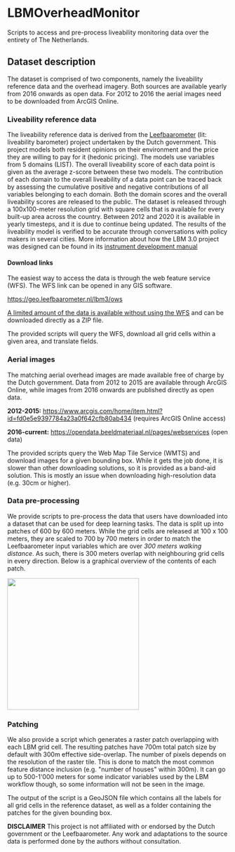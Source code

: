 # LBMOverheadMonitor
Scripts to access and pre-process liveability monitoring data over the entirety of The Netherlands.

## Dataset description
The dataset is comprised of two components, namely the liveability reference data and the overhead imagery. Both sources are available yearly from 2016 onwards as open data. For 2012 to 2016 the aerial images need to be downloaded from ArcGIS Online.

### Liveability reference data
The liveability reference data is derived from the [Leefbaarometer](https://www.leefbaarometer.nl/) (lit: liveability barometer) project undertaken by the Dutch government. This project models both resident opinions on their environment and the price they are willing to pay for it (hedonic pricing). The models use variables from 5 domains (LIST). The overall liveability score of each data point is given as the average z-score between these two models. The contribution of each domain to the overall liveability of a data point can be traced back by assessing the cumulative positive and negative contributions of all variables belonging to each domain. Both the domain scores and the overall liveability scores are released to the public. The dataset is released through a 100x100-meter resolution grid with square cells that is available for every built-up area across the country. Between 2012 and 2020 it is available in yearly timesteps, and it is due to continue being updated. The results of the liveability model is verified to be accurate through conversations with policy makers in several cities. More information about how the LBM 3.0 project was designed can be found in its [instrument development manual](https://www.leefbaarometer.nl/resources/LBM3Instrumentontwikkeling.pdf)

#### Download links
The easiest way to access the data is through the web feature service (WFS). The WFS link can be opened in any GIS software.

https://geo.leefbaarometer.nl/lbm3/ows


[A limited amount of the data is available without using the WFS](https://www.leefbaarometer.nl/page/Open%20data) and can be downloaded directly as a ZIP file.

The provided scripts will query the WFS, download all grid cells within a given area, and translate fields.

### Aerial images
The matching aerial overhead images are made available free of charge by the Dutch government. Data from 2012 to 2015 are available through ArcGIS Online, while images from 2016 onwards are published directly as open data.

**2012-2015:** https://www.arcgis.com/home/item.html?id=fd0e5e9397784a23a0f642cfb80ab434 (requires ArcGIS Online access)

**2016-current:** https://opendata.beeldmateriaal.nl/pages/webservices (open data)

The provided scripts query the Web Map Tile Service (WMTS) and download images for a given bounding box. While it gets the job done, it is slower than other downloading solutions, so it is provided as a band-aid solution. This is mostly an issue when downloading high-resolution data (e.g. 30cm or higher).

### Data pre-processing
We provide scripts to pre-process the data that users have downloaded into a dataset that can be used for deep learning tasks. The data is split up into patches of 600 by 600 meters. While the grid cells are released at 100 x 100 meters, they are scaled to 700 by 700 meters in order to match the Leefbaarometer input variables which are over _300 meters walking distance_. As such, there is 300 meters overlap with neighbouring grid cells in every direction. Below is a graphical overview of the contents of each patch.

<img src="https://github.com/Bixbeat/LBMOverheadMonitor/blob/main/lbm_3_gt.png" height="300"> 

### Patching
We also provide a script which generates a raster patch overlapping with each LBM grid cell. The resulting patches have 700m total patch size by default with 300m effective side-overlap. The number of pixels depends on the resolution of the raster tile. This is done to match the most common feature distance inclusion (e.g. "number of houses" within 300m). It can go up to 500-1'000 meters for some indicator variables used by the LBM workflow though, so some information will not be seen in the image.

The output of the script is a GeoJSON file which contains all the labels for all grid cells in the reference dataset, as well as a folder containing the patches for the given bounding box.

**DISCLAIMER**
This project is not affiliated with or endorsed by the Dutch government or the Leefbaarometer. Any work and adaptations to the source data is performed done by the authors without consultation.
